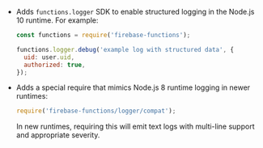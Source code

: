 - Adds `functions.logger` SDK to enable structured logging in the Node.js 10 runtime. For example:

  ```js
  const functions = require('firebase-functions');

  functions.logger.debug('example log with structured data', {
    uid: user.uid,
    authorized: true,
  });
  ```

- Adds a special require that mimics Node.js 8 runtime logging in newer runtimes:

  ```js
  require('firebase-functions/logger/compat');
  ```

  In new runtimes, requiring this will emit text logs with multi-line support and appropriate severity.
